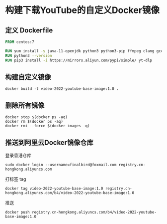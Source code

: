 # 构建下载YouTube的自定义Docker镜像

## 定义 Dockerfile

```dockerfile
FROM centos:7

RUN yum install -y java-11-openjdk python3 python3-pip ffmpeg clang gcc
RUN python3 --version
RUN pip3 install -i https://mirrors.aliyun.com/pypi/simple/ yt-dlp
```

## 构建自定义镜像

```shell
docker build -t video-2022-youtube-base-image:1.0 .
```

## 删除所有镜像

```shell
docker stop $(docker ps -aq)
docker rm $(docker ps -aq)
docker rmi --force $(docker images -q)
```

## 推送到阿里云Docker镜像仓库

登录香港仓库

```shell
sudo docker login --username=finalbird@foxmail.com registry.cn-hongkong.aliyuncs.com
```

打标签 tag

```shell
docker tag video-2022-youtube-base-image:1.0 registry.cn-hongkong.aliyuncs.com/b4/video-2022-youtube-base-image:1.0
```

推送

```shell
docker push registry.cn-hongkong.aliyuncs.com/b4/video-2022-youtube-base-image:1.0
```